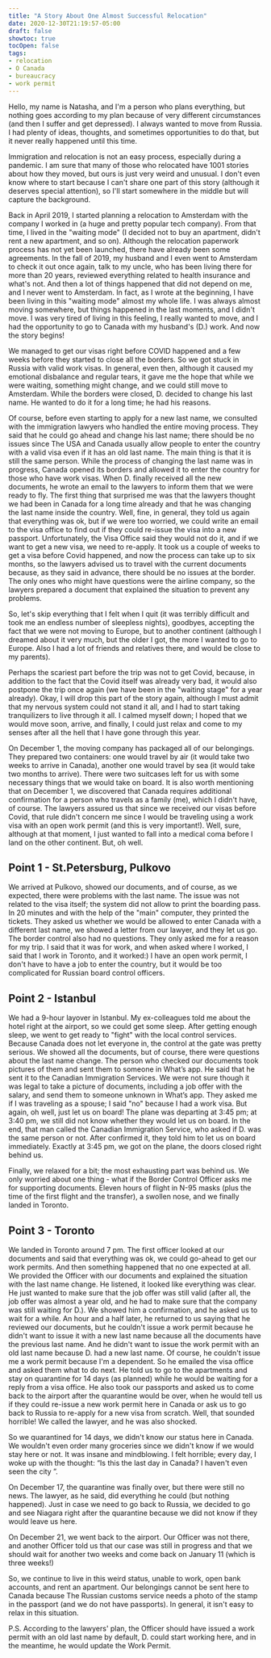 ```yaml
---
title: "A Story About One Almost Successful Relocation"
date: 2020-12-30T21:19:57-05:00
draft: false
showtoc: true
tocOpen: false
tags: 
- relocation
- O Canada
- bureaucracy
- work permit
---
```


Hello, my name is Natasha, and I'm a person who plans everything, but nothing goes according to my plan because of very different circumstances (and then I suffer and get depressed). I always wanted to move from Russia. I had plenty of ideas, thoughts, and sometimes opportunities to do that, but it never really happened until this time.

Immigration and relocation is not an easy process, especially during a pandemic. I am sure that many of those who relocated have 1001 stories about how they moved, but ours is just very weird and unusual. I don't even know where to start because I can't share one part of this story (although it deserves special attention), so I'll start somewhere in the middle but will capture the background.

Back in April 2019, I started planning a relocation to Amsterdam with the company I worked in (a huge and pretty popular tech company). From that time, I lived in the "waiting mode" (I decided not to buy an apartment, didn't rent a new apartment, and so on). Although the relocation paperwork process has not yet been launched, there have already been some agreements. In the fall of 2019, my husband and I even went to Amsterdam to check it out once again, talk to my uncle, who has been living there for more than 20 years, reviewed everything related to health insurance and what's not. 
And then a lot of things happened that did not depend on me, and I never went to Amsterdam. In fact, as I wrote at the beginning, I have been living in this "waiting mode" almost my whole life. I was always almost moving somewhere, but things happened in the last moments, and I didn't move. I was very tired of living in this feeling, I really wanted to move, and I had the opportunity to go to Canada with my husband's (D.) work. And now the story begins!

We managed to get our visas right before COVID happened and a few weeks before they started to close all the borders. So we got stuck in Russia with valid work visas. In general, even then, although it caused my emotional disbalance and regular tears, it gave me the hope that while we were waiting, something might change, and we could still move to Amsterdam. While the borders were closed, D. decided to change his last name. He wanted to do it for a long time; he had his reasons.

Of course, before even starting to apply for a new last name, we consulted with the immigration lawyers who handled the entire moving process. They said that he could go ahead and change his last name; there should be no issues since The USA and Canada usually allow people to enter the country with a valid visa even if it has an old last name. The main thing is that it is still the same person. While the process of changing the last name was in progress, Canada opened its borders and allowed it to enter the country for those who have work visas. When D. finally received all the new documents, he wrote an email to the lawyers to inform them that we were ready to fly. The first thing that surprised me was that the lawyers thought we had been in Canada for a long time already and that he was changing the last name inside the country.  Well, fine, in general, they told us again that everything was ok, but if we were too worried, we could write an email to the visa office to find out if they could re-issue the visa into a new passport. Unfortunately, the Visa Office said they would not do it, and if we want to get a new visa, we need to re-apply. 
It took us a couple of weeks to get a visa before Covid happened, and now the process can take up to six months, so the lawyers advised us to travel with the current documents because, as they said in advance, there should be no issues at the border. The only ones who might have questions were the airline company, so the lawyers prepared a document that explained the situation to prevent any problems.

So, let's skip everything that I felt when I quit (it was terribly difficult and took me an endless number of sleepless nights), goodbyes, accepting the fact that we were not moving to Europe, but to another continent (although I dreamed about it very much, but the older I got, the more I wanted to go to Europe. Also I had a lot of friends and relatives there, and would be close to my parents).

Perhaps the scariest part before the trip was not to get Covid, because, in addition to the fact that the Covid itself was already very bad, it would also postpone the trip once again (we have been in the "waiting stage" for a year already). Okay, I will drop this part of the story again, although I must admit that my nervous system could not stand it all, and I had to start taking tranquilizers to live through it all. I calmed myself down; I hoped that we would move soon, arrive, and finally, I could just relax and come to my senses after all the hell that I have gone through this year.

On December 1, the moving company has packaged all of our belongings. They prepared two containers: one would travel by air (it would take two weeks to arrive in Canada), another one would travel by sea (it would take two months to arrive). There were two suitcases left for us with some necessary things that we would take on board. It is also worth mentioning that on December 1, we discovered that Canada requires additional confirmation for a person who travels as a family (me), which I didn't have, of course. The lawyers assured us that since we received our visas before Covid, that rule didn't concern me since I would be traveling using a work visa with an open work permit (and this is very important!). Well, sure, although at that moment, I just wanted to fall into a medical coma before I land on the other continent. But, oh well.

## Point 1 - St.Petersburg, Pulkovo
We arrived at Pulkovo, showed our documents, and of course, as we expected, there were problems with the last name. The issue was not related to the visa itself; the system did not allow to print the boarding pass. In 20 minutes and with the help of the "main" computer, they printed the tickets. They asked us whether we would be allowed to enter Canada with a different last name, we showed a letter from our lawyer, and they let us go. The border control also had no questions. They only asked me for a reason for my trip. I said that it was for work, and when asked where I worked, I said that I work in Toronto, and it worked:) I have an open work permit, I don't have to have a job to enter the country, but it would be too complicated for Russian board control officers.

## Point 2 - Istanbul
We had a 9-hour layover in Istanbul. My ex-colleagues told me about the hotel right at the airport, so we could get some sleep. After getting enough sleep, we went to get ready to "fight" with the local control services. Because Canada does not let everyone in, the control at the gate was pretty serious. We showed all the documents, but of course, there were questions about the last name change. The person who checked our documents took pictures of them and sent them to someone in What’s app. He said that he sent it to the Canadian Immigration Services. We were not sure though it was legal to take a picture of documents, including a job offer with the salary, and send them to someone unknown in What’s app. They asked me if I was traveling as a spouse; I said "no" because I had a work visa. But again, oh well, just let us on board! The plane was departing at 3:45 pm; at 3:40 pm, we still did not know whether they would let us on board. In the end, that man called the Canadian Immigration Service, who asked if D. was the same person or not. After confirmed it, they told him to let us on board immediately. Exactly at 3:45 pm, we got on the plane, the doors closed right behind us.
 
Finally, we relaxed for a bit; the most exhausting part was behind us.
We only worried about one thing - what if the Border Control Officer asks me for supporting documents. Eleven hours of flight in N-95 masks (plus the time of the first flight and the transfer), a swollen nose, and we finally landed in Toronto.

## Point 3 - Toronto

We landed in Toronto around 7 pm. The first officer looked at our documents and said that everything was ok, we could go-ahead to get our work permits. And then something happened that no one expected at all. We provided the Officer with our documents and explained the situation with the last name change. He listened, it looked like everything was clear. He just wanted to make sure that the job offer was still valid (after all, the job offer was almost a year old, and he had to make sure that the company was still waiting for D.). We showed him a confirmation, and he asked us to wait for a while. An hour and a half later, he returned to us saying that he reviewed our documents, but he couldn't issue a work permit because he didn't want to issue it with a new last name because all the documents have the previous last name. And he didn't want to issue the work permit with an old last name because D. had a new last name. Of course, he couldn't issue me a work permit because I'm a dependent. So he emailed the visa office and asked them what to do next. He told us to go to the apartments and stay on quarantine for 14 days (as planned) while he would be waiting for a reply from a visa office. He also took our passports and asked us to come back to the airport after the quarantine would be over, when he would tell us if they could re-issue a new work permit here in Canada or ask us to go back to Russia to re-apply for a new visa from scratch. Well, that sounded horrible! We called the lawyer, and he was also shocked.

So we quarantined for 14 days, we didn't know our status here in Canada. We wouldn't even order many groceries since we didn't know if we would stay here or not. It was insane and mindblowing. I felt horrible; every day, I woke up with the thought: “Is this the last day in Canada? I haven't even seen the city ”.

On December 17, the quarantine was finally over, but there were still no news. The lawyer, as he said, did everything he could (but nothing happened). Just in case we need to go back to Russia, we decided to go and see Niagara right after the quarantine because we did not know if they would leave us here. 

On December 21, we went back to the airport. Our Officer was not there, and another Officer told us that our case was still in progress and that we should wait for another two weeks and come back on January 11 (which is three weeks!)

So, we continue to live in this weird status, unable to work, open bank accounts, and rent an apartment. Our belongings cannot be sent here to Canada because The Russian customs service needs a photo of the stamp in the passport (and we do not have passports). In general, it isn't easy to relax in this situation.

P.S. According to the lawyers' plan, the Officer should have issued a work permit with an old last name by default, D. could start working here, and in the meantime, he would update the Work Permit. 

